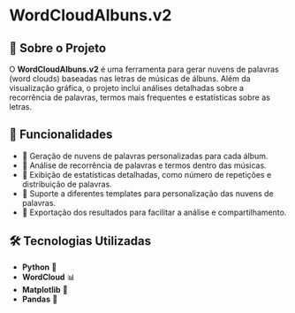 # WordCloudAlbuns.v2

## 📌 Sobre o Projeto
O **WordCloudAlbuns.v2** é uma ferramenta para gerar nuvens de palavras (word clouds) baseadas nas letras de músicas 
de álbuns. Além da visualização gráfica, o projeto inclui análises detalhadas sobre a recorrência de palavras, termos 
mais frequentes e estatísticas sobre as letras.

## 🚀 Funcionalidades
- 🔹 Geração de nuvens de palavras personalizadas para cada álbum.
- 🔹 Análise de recorrência de palavras e termos dentro das músicas.
- 🔹 Exibição de estatísticas detalhadas, como número de repetições e distribuição de palavras.
- 🔹 Suporte a diferentes templates para personalização das nuvens de palavras.
- 🔹 Exportação dos resultados para facilitar a análise e compartilhamento.

## 🛠 Tecnologias Utilizadas
- **Python** 🐍
- **WordCloud** 📊
- **Matplotlib** 🎨
- **Pandas** 📑
